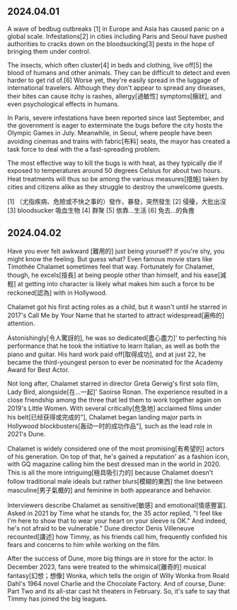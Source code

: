 ## 2024.04.01
A wave of bedbug outbreaks [1] in Europe and Asia has caused panic on a global scale. Infestations[2] in cities including Paris and Seoul have pushed authorities to cracks down on the bloodsucking[3] pests in the hope of bringing them under control.

The insects, which often cluster[4] in beds and clothing, live off[5] the blood of humans and other animals. They can be difficult to detect and even harder to get rid of.[6] Worse yet, they're easily spread in the luggage of international travelers. Although they don't appear to spread any diseases, their bites can cause itchy is rashes, allergy[過敏性] symptoms[癥狀], and even psychological effects in humans.

In Paris, severe infestations have been reported since last September, and the government is eager to exterminate the bugs before the city hosts the Olympic Games in July. Meanwhile, in Seoul, where people have been avoiding cinemas and trains with fabric[布料] seats, the mayor has created a task force to deal with the a fast-spreading problem.

The most effective way to kill the bugs is with heat, as they typically die if exposed to temperatures around 50 degrees Celsius for about two hours. Heat treatments will thus so be among the various measures[措施] taken by cities and citizens alike as they struggle to destroy the unwelcome guests.

[1] （尤指疾病、危險或不快之事的）發作，暴發，突然發生
[2]  侵擾，大批出沒
[3]  bloodsucker 吸血生物
[4]  群聚
[5]  依靠...生活
[6]  免去…的負擔



## 2024.04.02
Have you ever felt awkward [難用的] just being yourself?
If you're shy, you might know the feeling. But guess what? Even famous movie stars like Timothée Chalamet sometimes feel that way. Fortunately for Chalamet,
though, he excels[擅長] at being people other than himself, and his ease[減輕] at getting into character is likely what makes him such a force to be reckoned[認為] with in Hollywood.

Chalamet got his first acting roles as a child, but it wasn't until he starred in 2017's Call Me by Your Name that he started to attract widespread[遍佈的] attention.

Astonishingly[令人驚訝的], he was so dedicated[盡心盡力]' to perfecting his performance that he took the initiative to learn Italian, as well as both the piano and guitar. His hard work paid off[取得成功], and at just 22, he became the third-youngest person to ever be nominated for the Academy Award for Best Actor.

Not long after, Chalamet starred in director Greta Gerwig's first solo film, Lady Bird, alongside[在...一起]' Saoirse Ronan. The experience resulted in a close friendship among the three that led them to work together again on 2019's Little Women. With several critically[危急地] acclaimed films under his belt[已经获得或完成的”], Chalamet began landing major parts in Hollywood blockbusters[轰动一时的成功作品"],  such as  the lead role in 2021's Dune.

Chalamet is widely considered one of the most promising[有希望的] actors of his generation. On top of that, he's gained a reputation' as a fashion icon, with GQ magazine calling him the best dressed man in the world in 2020. This is all the more intriguing[極具吸引力的] because Chalamet doesn't follow traditional male ideals but rather blurs[模糊的東西] the line between masculine[男子氣概的] and feminine in both appearance and behavior.

Interviewers describe Chalamet as sensitive[敏感] and emotional[情感豐富]. Asked in 2021 by Time what he stands for, the 35 actor replied, "I feel like I'm here to show that to wear your heart on your sleeve is OK." And indeed, he's not afraid to be vulnerable." Dune director Denis Villeneuve recounted[講述] how Timmy, as his friends call him, frequently confided his fears and concerns to him while working on the film.

After the success of Dune, more big things are in store for the actor. In December 2023, fans were treated to the whimsical[離奇的] musical fantasy[幻想；想像] Wonka, which tells the origin of Willy Wonka from Roald Dahl's 1964 novel Charlie and the Chocolate Factory. And of course, Dune: Part Two and its all-star cast hit theaters in February. So, it's safe to say that Timmy has joined the big leagues.
 
